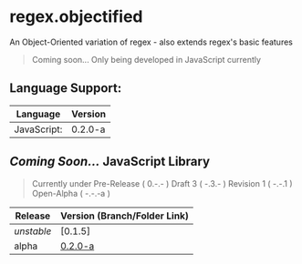# regex.objectified
An Object-Oriented variation of regex - also extends regex's basic features

> Coming soon... Only being developed in JavaScript currently

## Language Support:

| Language    | Version |
| ----------- | ------- |
| JavaScript: | 0.2.0-a  |

## *Coming Soon...* JavaScript Library

> Currently under Pre-Release ( 0.-.- ) Draft 3 ( -.3.- ) Revision 1 ( -.-.1 ) Open-Alpha ( -.-.-a )

| Release    | Version (Branch/Folder Link)                                                 |
| ---------- | ---------------------------------------------------------------------------- |
| *unstable* | [0.1.5]                                                                      |
| alpha      | [0.2.0-a](https://github.com/smartguy1196/regex.objectified/tree/JavaScript) |
